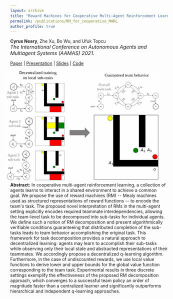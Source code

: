 ```yaml
---
layout: archive
title: "Reward Machines for Cooperative Multi-Agent Reinforcement Learning"
permalink: /publications/RM_for_cooperative_MARL
author_profile: true
---
```


**Cyrus Neary**, Zhe Xu, Bo Wu, and Ufuk Topcu<br><span style="font-size:12pt">*The International Conference on Autonomous Agents and Multiagent Systems (AAMAS) 2021*.</span>

[Paper](https://arxiv.org/abs/2007.01962) \| [Presentation](https://slideslive.com/38954933/reward-machines-for-cooperative-multiagent-reinforcement-learning) \| [Slides](/files/2021-01-03_RM_MARL_V2.pdf) \| [Code](https://github.com/cyrusneary/rm-cooperative-marl) 

<img 
src="/images/rm_marl.gif" 
width=600 
style="float: right; margin-left: 10px; margin-right: 20px;">

**Abstract:** In cooperative multi-agent reinforcement learning, a collection of agents learns to interact in a shared environment to achieve a common goal. We propose the use of reward machines (RM) -- Mealy machines  used as structured representations of reward functions -- to encode the team's task. The proposed novel interpretation of RMs in the multi-agent setting explicitly encodes required teammate interdependencies, allowing the team-level task to be decomposed into sub-tasks for individual agents. We define such a notion of RM decomposition and present algorithmically verifiable conditions guaranteeing that distributed completion of the sub-tasks leads to team behavior accomplishing the original task. This framework for task decomposition provides a natural approach to decentralized learning: agents may learn to accomplish their sub-tasks while observing only their local state and abstracted representations of their teammates. We accordingly propose a decentralized q-learning algorithm. Furthermore, in the case of undiscounted rewards, we use local value functions to derive lower and upper bounds for the global value function corresponding to the team task. Experimental results in three discrete settings exemplify the effectiveness of the proposed RM decomposition approach, which converges to a successful team policy an order of magnitude faster than a centralized learner and significantly outperforms hierarchical and independent q-learning approaches.

